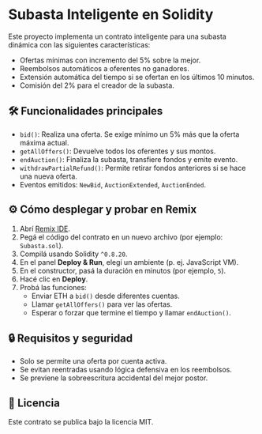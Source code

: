 # Subasta Inteligente en Solidity

Este proyecto implementa un contrato inteligente para una subasta dinámica con las siguientes características:

- Ofertas mínimas con incremento del 5% sobre la mejor.
- Reembolsos automáticos a oferentes no ganadores.
- Extensión automática del tiempo si se ofertan en los últimos 10 minutos.
- Comisión del 2% para el creador de la subasta.

## 🛠 Funcionalidades principales

- `bid()`: Realiza una oferta. Se exige mínimo un 5% más que la oferta máxima actual.
- `getAllOffers()`: Devuelve todos los oferentes y sus montos.
- `endAuction()`: Finaliza la subasta, transfiere fondos y emite evento.
- `withdrawPartialRefund()`: Permite retirar fondos anteriores si se hace una nueva oferta.
- Eventos emitidos: `NewBid`, `AuctionExtended`, `AuctionEnded`.

## ⚙️ Cómo desplegar y probar en Remix

1. Abrí [Remix IDE](https://remix.ethereum.org/).
2. Pegá el código del contrato en un nuevo archivo (por ejemplo: `Subasta.sol`).
3. Compilá usando Solidity `^0.8.20`.
4. En el panel **Deploy & Run**, elegí un ambiente (p. ej. JavaScript VM).
5. En el constructor, pasá la duración en minutos (por ejemplo, `5`).
6. Hacé clic en **Deploy**.
7. Probá las funciones:
   - Enviar ETH a `bid()` desde diferentes cuentas.
   - Llamar `getAllOffers()` para ver las ofertas.
   - Esperar o forzar que termine el tiempo y llamar `endAuction()`.

## 🔒 Requisitos y seguridad

- Solo se permite una oferta por cuenta activa.
- Se evitan reentradas usando lógica defensiva en los reembolsos.
- Se previene la sobreescritura accidental del mejor postor.

## 📜 Licencia

Este contrato se publica bajo la licencia MIT.
